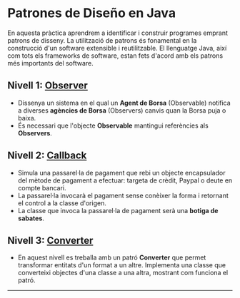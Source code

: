 # Patrones de Diseño en Java

En aquesta pràctica aprendrem a identificar i construir programes emprant patrons de disseny. La utilització de patrons és fonamental en la construcció d'un software extensible i reutilitzable. El llenguatge Java, així com tots els frameworks de software, estan fets d'acord amb els patrons més importants del software.

## Nivell 1: [Observer](https://github.com/SergiSancho/ITAcademy/tree/master/sprint3.2/src/main/java/n1)

- Dissenya un sistema en el qual un **Agent de Borsa** (Observable) notifica a diverses **agències de Borsa** (Observers) canvis quan la Borsa puja o baixa.
- És necessari que l'objecte **Observable** mantingui referències als **Observers**.

## Nivell 2: [Callback](https://github.com/SergiSancho/ITAcademy/tree/master/sprint3.2/src/main/java/n2)

- Simula una passarel·la de pagament que rebi un objecte encapsulador del mètode de pagament a efectuar: targeta de crèdit, Paypal o deute en compte bancari.
- La passarel·la invocarà el pagament sense conèixer la forma i retornant el control a la classe d'origen.
- La classe que invoca la passarel·la de pagament serà una **botiga de sabates**.

## Nivell 3: [Converter](https://github.com/SergiSancho/ITAcademy/tree/master/sprint3.2/src/main/java/n3)

- En aquest nivell es treballa amb un patró **Converter** que permet transformar entitats d'un format a un altre. Implementa una classe que converteixi objectes d'una classe a una altra, mostrant com funciona el patró.
---
